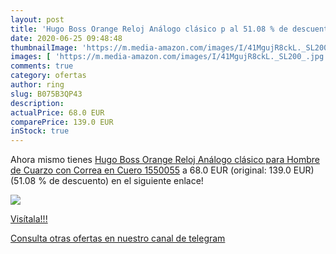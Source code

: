 ```yaml
---
layout: post
title: 'Hugo Boss Orange Reloj Análogo clásico p al 51.08 % de descuento'
date: 2020-06-25 09:48:48
thumbnailImage: 'https://m.media-amazon.com/images/I/41MgujR8ckL._SL200_.jpg'
images: [ 'https://m.media-amazon.com/images/I/41MgujR8ckL._SL200_.jpg' ]
comments: true
category: ofertas
author: ring
slug: B075B3QP43
description:
actualPrice: 68.0 EUR
comparePrice: 139.0 EUR
inStock: true
---
```


Ahora mismo tienes [Hugo Boss Orange Reloj Análogo clásico para Hombre de Cuarzo con Correa en Cuero 1550055](https://www.amazon.com/dp/B075B3QP43/?tag=redken08-20) a 68.0 EUR (original: 139.0 EUR) (51.08 %  de descuento) en el siguiente enlace!

[![](https://m.media-amazon.com/images/I/41MgujR8ckL._SL200_.jpg)](https://www.amazon.com/dp/B075B3QP43/?tag=redken08-20)

[Visítala!!!](https://www.amazon.com/dp/B075B3QP43/?tag=redken08-20)

[Consulta otras ofertas en nuestro canal de telegram](https://t.me/s/ofertas25)
